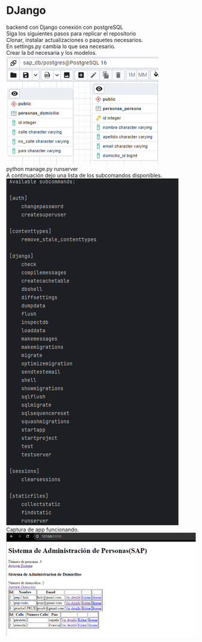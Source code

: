 # DJango
backend con Django conexión con postgreSQL
<br>
Siga los siguientes pasos para replicar el repositorio
<br>
Clonar, instalar actualizaciones o paquetes necesarios.
<br>
En settings.py cambia lo que sea necesario.
<br>
Crear la bd necesaria y los modelos.
<br>
![Imagen1](/modelosBD.png)
<br>
python manage.py runserver
<br>
A continuación dejo una lista de los subcomandos disponibles.
<br>
![Imagen1](/subcomandos.png)
<br>
Captura de app funcionando. 
![Imagen1](/AppFuncionando.png)

